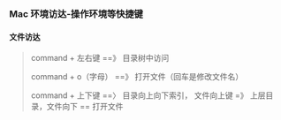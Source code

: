 ### Mac 环境访达-操作环境等快捷键

#### 文件访达

> command + 左右键 ==》 目录树中访问
> 
> command + o（字母） ==》 打开文件（回车是修改文件名）
> 
> command + 上下键 ==〉 目录向上向下索引， 文件向上键 =》 上层目录，文件向下 == 打开文件
> 
